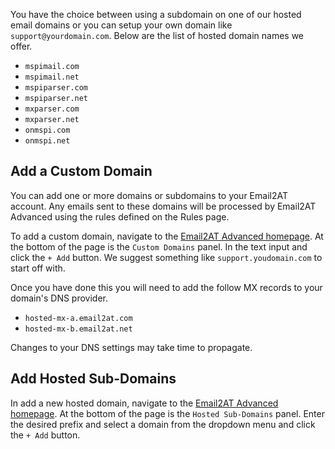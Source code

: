
You have the choice between using a subdomain on one of our hosted email domains or you can setup your own domain like `support@yourdomain.com`. Below are the list of hosted domain names we offer.

* `mspimail.com`
* `mspimail.net`
* `mspiparser.com`
* `mspiparser.net`
* `mxparser.com`
* `mxparser.net`
* `onmspi.com`
* `onmspi.net`

## Add a Custom Domain
You can add one or more domains or subdomains to your Email2AT account. Any emails sent to these domains will be processed by Email2AT Advanced using the rules defined on the Rules page.

To add a custom domain, navigate to the [Email2AT Advanced homepage](https://console.mspintegrations.com/#/email2at/advanced/mailboxes/hosted). At the bottom of the page is the `Custom Domains` panel. In the text input and click the `+ Add` button. We suggest something like `support.youdomain.com` to start off with.

Once you have done this you will need to add the follow MX records to your domain's DNS provider.

* `hosted-mx-a.email2at.com`
* `hosted-mx-b.email2at.net`

Changes to your DNS settings may take time to propagate.

## Add Hosted Sub-Domains
In add a new hosted domain, navigate to the [Email2AT Advanced homepage](https://console.mspintegrations.com/#/email2at/advanced/mailboxes/hosted). At the bottom of the page is the `Hosted Sub-Domains` panel. Enter the desired prefix and select a domain from the dropdown menu and click the `+ Add` button.